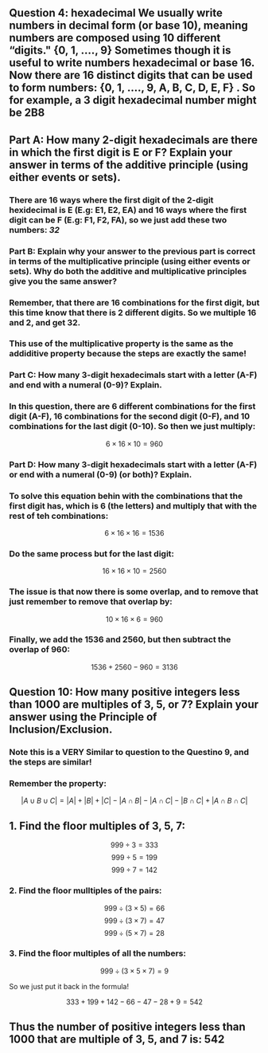 ## Question 4: hexadecimal We usually write numbers in decimal form (or base 10), meaning numbers are composed using 10 different “digits." {0, 1, ...., 9} Sometimes though it is useful to write numbers hexadecimal or base 16. Now there are 16 distinct digits that can be used to form numbers: {0, 1, ...., 9, A, B, C, D, E, F} . So for example, a 3 digit hexadecimal number might be 2B8

## Part A: How many 2-digit hexadecimals are there in which the first digit is E or F? Explain your answer in terms of the additive principle (using either events or sets).
### There are 16 ways where the first digit of the 2-digit hexidecimal is E (E.g: E1, E2, EA) and 16 ways where the first digit can be F (E.g: F1, F2, FA), so we just add these two numbers: ***32***


### Part B: Explain why your answer to the previous part is correct in terms of the multiplicative principle (using either events or sets). Why do both the additive and multiplicative principles give you the same answer?

### Remember, that there are 16 combinations for the first digit, but this time know that there is 2 different digits. So we multiple 16 and 2, and get 32.

### This use of the multiplicative property is the same as the addiditive property because the steps are exactly the same!

### Part C: How many 3-digit hexadecimals start with a letter (A-F) and end with a numeral (0-9)? Explain.
### In this question, there are 6 different combinations for the first digit (A-F), 16 combinations for the second digit (0-F), and 10 combinations for the last digit (0-10). So then we just multiply: 
$$ 6 \times 16 \times 10 = 960$$

### Part D: How many 3-digit hexadecimals start with a letter (A-F) or end with a numeral (0-9) (or both)? Explain.

### To solve this equation behin with the combinations that the first digit has, which is 6 (the letters) and multiply that with the rest of teh combinations:

$$6 \times 16 \times 16  = 1536$$

### Do the same process but for the last digit:

 $$16 \times 16 \times 10 = 2560$$

### The issue is that now there is some overlap, and to remove that just remember to remove that overlap by:

$$10 \times 16 \times 6 = 960$$

### Finally, we add the 1536 and 2560, but then subtract the overlap of 960:

$$1536 + 2560 - 960 = 3136$$




## Question 10: How many positive integers less than 1000 are multiples of 3, 5, or 7? Explain your answer using the Principle of Inclusion/Exclusion.


### Note this is a VERY Similar to question to the Questino 9, and the steps are similar!

### Remember the property:

$$|A \cup B \cup C| = |A| + |B| + |C| - |A\cap B| - |A\cap C| - |B\cap C| + |A\cap B\cap C|$$


## 1. Find the floor multiples of 3, 5, 7:
$$
 999 \div 3 = 333
 $$
$$ 
999 \div 5 = 199
$$
$$ 
999 \div 7 = 142
$$

### 2. Find the floor mulltiples of the pairs:
 $$ 999 \div (3 \times 5) = 66$$
 $$ 999 \div (3 \times 7) = 47$$
 $$ 999 \div (5 \times 7 ) = 28$$

### 3. Find the floor multiples of all the numbers:
 $$ 999 \div (3 \times 5 \times 7) = 9$$

 So we just put it back in the formula!

$$ 333 + 199 + 142 - 66 - 47 - 28 + 9 = 542$$

## Thus the number of positive integers less than 1000 that are multiple of 3, 5, and 7 is: 542